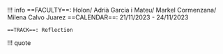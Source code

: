 !!! info
    ==FACULTY==: Holon/ Adrià Garcia i Mateu/ Markel Cormenzana/ Milena Calvo Juarez
    ==CALENDAR==: 21/11/2023 - 24/11/2023

    ==TRACK==: Reflection

!!! quote